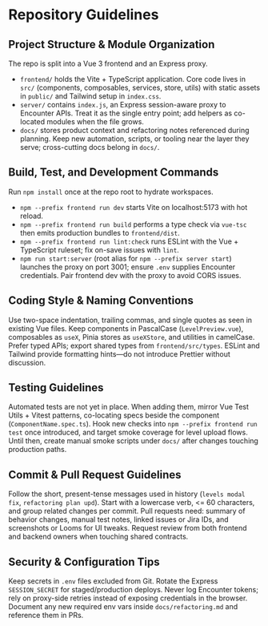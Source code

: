 # Repository Guidelines

## Project Structure & Module Organization
The repo is split into a Vue 3 frontend and an Express proxy.
- `frontend/` holds the Vite + TypeScript application. Core code lives in `src/` (components, composables, services, store, utils) with static assets in `public/` and Tailwind setup in `index.css`.
- `server/` contains `index.js`, an Express session-aware proxy to Encounter APIs. Treat it as the single entry point; add helpers as co-located modules when the file grows.
- `docs/` stores product context and refactoring notes referenced during planning.
Keep new automation, scripts, or tooling near the layer they serve; cross-cutting docs belong in `docs/`.

## Build, Test, and Development Commands
Run `npm install` once at the repo root to hydrate workspaces.
- `npm --prefix frontend run dev` starts Vite on localhost:5173 with hot reload.
- `npm --prefix frontend run build` performs a type check via `vue-tsc` then emits production bundles to `frontend/dist`.
- `npm --prefix frontend run lint:check` runs ESLint with the Vue + TypeScript ruleset; fix on-save issues with `lint`.
- `npm run start:server` (root alias for `npm --prefix server start`) launches the proxy on port 3001; ensure `.env` supplies Encounter credentials.
Pair frontend dev with the proxy to avoid CORS issues.

## Coding Style & Naming Conventions
Use two-space indentation, trailing commas, and single quotes as seen in existing Vue files.
Keep components in PascalCase (`LevelPreview.vue`), composables as `useX`, Pinia stores as `useXStore`, and utilities in camelCase.
Prefer typed APIs; export shared types from `frontend/src/types`.
ESLint and Tailwind provide formatting hints—do not introduce Prettier without discussion.

## Testing Guidelines
Automated tests are not yet in place.
When adding them, mirror Vue Test Utils + Vitest patterns, co-locating specs beside the component (`ComponentName.spec.ts`).
Hook new checks into `npm --prefix frontend run test` once introduced, and target smoke coverage for level upload flows.
Until then, create manual smoke scripts under `docs/` after changes touching production paths.

## Commit & Pull Request Guidelines
Follow the short, present-tense messages used in history (`levels modal fix`, `refactoring plan upd`).
Start with a lowercase verb, <= 60 characters, and group related changes per commit.
Pull requests need: summary of behavior changes, manual test notes, linked issues or Jira IDs, and screenshots or Looms for UI tweaks.
Request review from both frontend and backend owners when touching shared contracts.

## Security & Configuration Tips
Keep secrets in `.env` files excluded from Git.
Rotate the Express `SESSION_SECRET` for staged/production deploys.
Never log Encounter tokens; rely on proxy-side retries instead of exposing credentials in the browser.
Document any new required env vars inside `docs/refactoring.md` and reference them in PRs.
